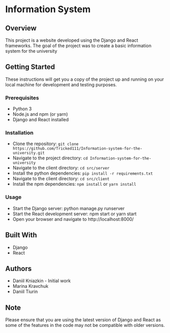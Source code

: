
# Information System




## Overview

This project is a website developed using the Django and React frameworks. The goal of the project was to create a basic information system for the university


## Getting Started

These instructions will get you a copy of the project up and running on your local machine for development and testing purposes.

### Prerequisites

* Python 3
* Node.js and npm (or yarn)
* Django and React installed

### Installation

* Clone the repository: `git clone https://github.com/Tricked111/Information-system-for-the-university.git`
* Navigate to the project directory: `cd Information-system-for-the-university`
* Navigate to the client directory: `cd src/server`
* Install the python dependencies: `pip install -r requirements.txt`
* Navigate to the client directory: `cd src/client`
* Install the npm dependencies: `npm install` or `yarn install`

### Usage
* Start the Django server: python manage.py runserver
* Start the React development server: npm start or yarn start
* Open your browser and navigate to http://localhost:8000/

## Built With
* Django
* React


## Authors
* Daniil Kniazkin - Initial work
* Marina Kravchuk
* Daniil Tiurin



## Note
Please ensure that you are using the latest version of Django and React as some of the features in the code may not be compatible with older versions.
